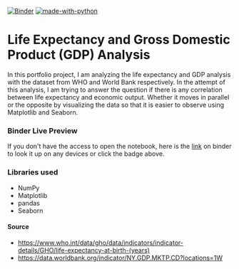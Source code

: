 [![Binder](https://binder.pangeo.io/badge_logo.svg)](https://mybinder.org/v2/gh/kelvouttt/gdp-leaby/b54d19d2855e0d41c1c0bf8c694c5ab95aac2bcd?filepath=life_expectancy_gdp.ipynb "Life Expectancy and GDP Analysis")
[![made-with-python](https://img.shields.io/badge/Made%20with-Python-1f425f.svg)](https://www.python.org/)

# Life Expectancy and Gross Domestic Product (GDP) Analysis
In this portfolio project, I am analyzing the life expectancy and GDP analysis with the dataset from WHO and World Bank respectively. In the attempt of this analysis, I am trying to answer the question if there is any correlation between life expectancy and economic output. Whether it moves in parallel or the opposite by visualizing the data so that it is easier to observe using Matplotlib and Seaborn.

### Binder Live Preview
If you don't have the access to open the notebook, here is the [link](https://mybinder.org/v2/gh/kelvouttt/gdp-leaby/b54d19d2855e0d41c1c0bf8c694c5ab95aac2bcd?filepath=life_expectancy_gdp.ipynb "Life Expectancy and GDP Analysis") on binder to look it up on any devices or click the badge above. 

### Libraries used
* NumPy
* Matplotlib
* pandas
* Seaborn

#### Source
* https://www.who.int/data/gho/data/indicators/indicator-details/GHO/life-expectancy-at-birth-(years)
* https://data.worldbank.org/indicator/NY.GDP.MKTP.CD?locations=1W
